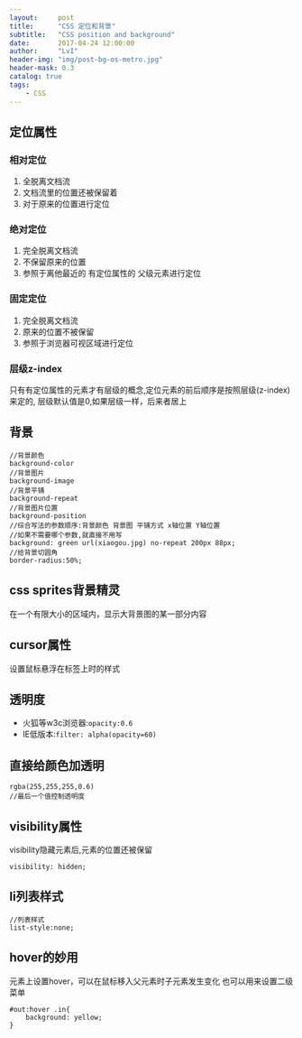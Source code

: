 ```yaml
---
layout:     post
title:      "CSS 定位和背景"
subtitle:   "CSS position and background"
date:       2017-04-24 12:00:00
author:     "LvI"
header-img: "img/post-bg-os-metro.jpg"
header-mask: 0.3
catalog: true
tags:
    - CSS
---
```



## 定位属性

### 相对定位

1. 全脱离文档流 
2. 文档流里的位置还被保留着
3. 对于原来的位置进行定位

### 绝对定位

1. 完全脱离文档流
2. 不保留原来的位置
3. 参照于离他最近的 有定位属性的 父级元素进行定位

### 固定定位

1. 完全脱离文档流
2. 原来的位置不被保留
3. 参照于浏览器可视区域进行定位

### 层级z-index

只有有定位属性的元素才有层级的概念,定位元素的前后顺序是按照层级(z-index)来定的,
层级默认值是0,如果层级一样，后来者居上

## 背景

```
//背景颜色
background-color
//背景图片
background-image
//背景平铺
background-repeat 
//背景图片位置
background-position
//综合写法的参数顺序:背景颜色 背景图 平铺方式 x轴位置 Y轴位置
//如果不需要哪个参数,就直接不用写 
background: green url(xiaogou.jpg) no-repeat 200px 88px;
//给背景切圆角
border-radius:50%;
```

## css sprites背景精灵

在一个有限大小的区域内，显示大背景图的某一部分内容

## cursor属性

设置鼠标悬浮在标签上时的样式

## 透明度

- 火狐等w3c浏览器:`opacity:0.6 ` 
- IE低版本:`filter: alpha(opacity=60)`

## 直接给颜色加透明

```
rgba(255,255,255,0.6)
//最后一个值控制透明度
```

## visibility属性

visibility隐藏元素后,元素的位置还被保留

```	
visibility: hidden;
```

## li列表样式

```
//列表样式
list-style:none;
```

## hover的妙用

元素上设置hover，可以在鼠标移入父元素时子元素发生变化
也可以用来设置二级菜单

```
#out:hover .in{
	background: yellow;
}
```



